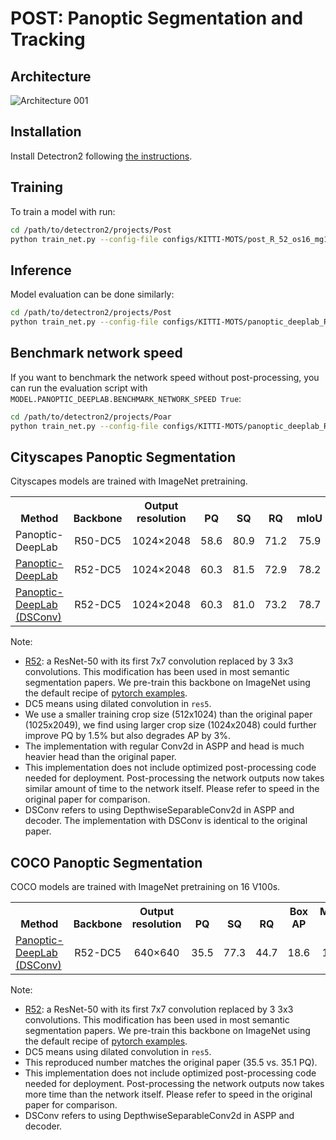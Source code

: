 # POST: Panoptic Segmentation and Tracking

## Architecture
![Architecture 001](https://user-images.githubusercontent.com/59184079/117012491-4a618b80-acef-11eb-8f93-64f6eb4c12c0.png)

## Installation
Install Detectron2 following [the instructions](https://detectron2.readthedocs.io/tutorials/install.html).

## Training

To train a model with run:
```bash
cd /path/to/detectron2/projects/Post
python train_net.py --config-file configs/KITTI-MOTS/post_R_52_os16_mg124_poly_200k_bs1_kitti_mots_crop_384_dsconv.yaml
```

## Inference

Model evaluation can be done similarly:
```bash
cd /path/to/detectron2/projects/Post
python train_net.py --config-file configs/KITTI-MOTS/panoptic_deeplab_R_52_os16_mg124_poly_200k_bs64_crop_640_640_kitti_mots_dsconv.yaml --inference-only MODEL.WEIGHTS models/model_final_5e6da2.pkl INPUT.CROP.ENABLED False
```
## Benchmark network speed

If you want to benchmark the network speed without post-processing, you can run the evaluation script with `MODEL.PANOPTIC_DEEPLAB.BENCHMARK_NETWORK_SPEED True`:
```bash
cd /path/to/detectron2/projects/Poar
python train_net.py --config-file configs/KITTI-MOTS/panoptic_deeplab_R_52_os16_mg124_poly_200k_bs64_crop_640_640_kitti_mots_dsconv.yaml --eval-only MODEL.WEIGHTS /path/to/model_checkpoint MODEL.PANOPTIC_DEEPLAB.BENCHMARK_NETWORK_SPEED True
```

## Cityscapes Panoptic Segmentation
Cityscapes models are trained with ImageNet pretraining.

<table><tbody>
<!-- START TABLE -->
<!-- TABLE HEADER -->
<th valign="bottom">Method</th>
<th valign="bottom">Backbone</th>
<th valign="bottom">Output<br/>resolution</th>
<th valign="bottom">PQ</th>
<th valign="bottom">SQ</th>
<th valign="bottom">RQ</th>
<th valign="bottom">mIoU</th>
<th valign="bottom">AP</th>
<th valign="bottom">Memory (M)</th>
<th valign="bottom">model id</th>
<th valign="bottom">download</th>
<!-- TABLE BODY -->
 <tr><td align="left">Panoptic-DeepLab</td>
<td align="center">R50-DC5</td>
<td align="center">1024&times;2048</td>
<td align="center"> 58.6 </td>
<td align="center"> 80.9 </td>
<td align="center"> 71.2 </td>
<td align="center"> 75.9 </td>
<td align="center"> 29.8 </td>
<td align="center"> 8668 </td>
<td align="center"> - </td>
<td align="center">model&nbsp;|&nbsp;metrics</td>
</tr>
 <tr><td align="left"><a href="configs/Cityscapes-PanopticSegmentation/panoptic_deeplab_R_52_os16_mg124_poly_90k_bs32_crop_512_1024.yaml">Panoptic-DeepLab</a></td>
<td align="center">R52-DC5</td>
<td align="center">1024&times;2048</td>
<td align="center"> 60.3 </td>
<td align="center"> 81.5 </td>
<td align="center"> 72.9 </td>
<td align="center"> 78.2 </td>
<td align="center"> 33.2 </td>
<td align="center"> 9682 </td>
<td align="center"> 30841561 </td>
<td align="center"><a href="https://dl.fbaipublicfiles.com/detectron2/PanopticDeepLab/Cityscapes-PanopticSegmentation/panoptic_deeplab_R_52_os16_mg124_poly_90k_bs32/model_final_bd324a.pkl
">model</a>&nbsp;|&nbsp;<a href="https://dl.fbaipublicfiles.com/detectron2/PanopticDeepLab/Cityscapes-PanopticSegmentation/panoptic_deeplab_R_52_os16_mg124_poly_90k_bs32/metrics.json
">metrics</a></td>
</tr>
 <tr><td align="left"><a href="configs/Cityscapes-PanopticSegmentation/panoptic_deeplab_R_52_os16_mg124_poly_90k_bs32_crop_512_1024_dsconv.yaml">Panoptic-DeepLab (DSConv)</a></td>
<td align="center">R52-DC5</td>
<td align="center">1024&times;2048</td>
<td align="center"> 60.3 </td>
<td align="center"> 81.0 </td>
<td align="center"> 73.2 </td>
<td align="center"> 78.7 </td>
<td align="center"> 32.1 </td>
<td align="center"> 10466 </td>
<td align="center"> 33148034 </td>
<td align="center"><a href="https://dl.fbaipublicfiles.com/detectron2/PanopticDeepLab/Cityscapes-PanopticSegmentation/panoptic_deeplab_R_52_os16_mg124_poly_90k_bs32_crop_512_1024_dsconv/model_final_23d03a.pkl
">model</a>&nbsp;|&nbsp;<a href="https://dl.fbaipublicfiles.com/detectron2/PanopticDeepLab/Cityscapes-PanopticSegmentation/panoptic_deeplab_R_52_os16_mg124_poly_90k_bs32_crop_512_1024_dsconv/metrics.json
">metrics</a></td>
</tr>
</tbody></table>

Note:
- [R52](https://dl.fbaipublicfiles.com/detectron2/DeepLab/R-52.pkl): a ResNet-50 with its first 7x7 convolution replaced by 3 3x3 convolutions. This modification has been used in most semantic segmentation papers. We pre-train this backbone on ImageNet using the default recipe of [pytorch examples](https://github.com/pytorch/examples/tree/master/imagenet).
- DC5 means using dilated convolution in `res5`.
- We use a smaller training crop size (512x1024) than the original paper (1025x2049), we find using larger crop size (1024x2048) could further improve PQ by 1.5% but also degrades AP by 3%.
- The implementation with regular Conv2d in ASPP and head is much heavier head than the original paper.
- This implementation does not include optimized post-processing code needed for deployment. Post-processing the network
  outputs now takes similar amount of time to the network itself. Please refer to speed in the
  original paper for comparison.
- DSConv refers to using DepthwiseSeparableConv2d in ASPP and decoder. The implementation with DSConv is identical to the original paper.

## COCO Panoptic Segmentation
COCO models are trained with ImageNet pretraining on 16 V100s.

<table><tbody>
<!-- START TABLE -->
<!-- TABLE HEADER -->
<th valign="bottom">Method</th>
<th valign="bottom">Backbone</th>
<th valign="bottom">Output<br/>resolution</th>
<th valign="bottom">PQ</th>
<th valign="bottom">SQ</th>
<th valign="bottom">RQ</th>
<th valign="bottom">Box AP</th>
<th valign="bottom">Mask AP</th>
<th valign="bottom">Memory (M)</th>
<th valign="bottom">model id</th>
<th valign="bottom">download</th>
<!-- TABLE BODY -->
 <tr><td align="left"><a href="configs/COCO-PanopticSegmentation/panoptic_deeplab_R_52_os16_mg124_poly_200k_bs64_crop_640_640_coco_dsconv.yaml">Panoptic-DeepLab (DSConv)</a></td>
<td align="center">R52-DC5</td>
<td align="center">640&times;640</td>
<td align="center"> 35.5 </td>
<td align="center"> 77.3 </td>
<td align="center"> 44.7 </td>
<td align="center"> 18.6 </td>
<td align="center"> 19.7 </td>
<td align="center">  </td>
<td align="center"> 246448865 </td>
<td align="center"><a href="https://dl.fbaipublicfiles.com/detectron2/PanopticDeepLab/COCO-PanopticSegmentation/panoptic_deeplab_R_52_os16_mg124_poly_200k_bs64_crop_640_640_coco_dsconv/model_final_5e6da2.pkl
">model</a>&nbsp;|&nbsp;<a href="https://dl.fbaipublicfiles.com/detectron2/PanopticDeepLab/COCO-PanopticSegmentation/panoptic_deeplab_R_52_os16_mg124_poly_200k_bs64_crop_640_640_coco_dsconv/metrics.json
">metrics</a></td>
</tr>
</tbody></table>

Note:
- [R52](https://dl.fbaipublicfiles.com/detectron2/DeepLab/R-52.pkl): a ResNet-50 with its first 7x7 convolution replaced by 3 3x3 convolutions. This modification has been used in most semantic segmentation papers. We pre-train this backbone on ImageNet using the default recipe of [pytorch examples](https://github.com/pytorch/examples/tree/master/imagenet).
- DC5 means using dilated convolution in `res5`.
- This reproduced number matches the original paper (35.5 vs. 35.1 PQ).
- This implementation does not include optimized post-processing code needed for deployment. Post-processing the network
  outputs now takes more time than the network itself. Please refer to speed in the original paper for comparison.
- DSConv refers to using DepthwiseSeparableConv2d in ASPP and decoder.

